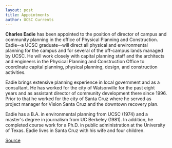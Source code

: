 ```yaml
---
layout: post
title: Appointments
author: UCSC Currents
---
```


**Charles Eadie** has been appointed to the position of director of campus and community planning in the office of Physical Planning and Construction. Eadie--a UCSC graduate--will direct all physical and environmental planning for the campus and for several of the off-campus lands managed by UCSC. He will work closely with capital planning staff and the architects and engineers in the Physical Planning and Construction Office to coordinate capital planning, physical planning, design, and construction activities.

Eadie brings extensive planning experience in local government and as a consultant. He has worked for the city of Watsonville for the past eight years and as assistant director of community development there since 1996. Prior to that he worked for the city of Santa Cruz where he served as project manager for Vision Santa Cruz and the downtown recovery plan.

Eadie has a B.A. in environmental planning from UCSC (1974) and a master's degree in journalism from UC Berkeley (1981). In addition, he completed course work for a Ph.D. in public administration at the University of Texas. Eadie lives in Santa Cruz with his wife and four children.

[Source](http://www1.ucsc.edu/oncampus/currents/98-99/05-17/appoint.htm "Permalink to Appointments-Charles Eadie, 05-17-99")
